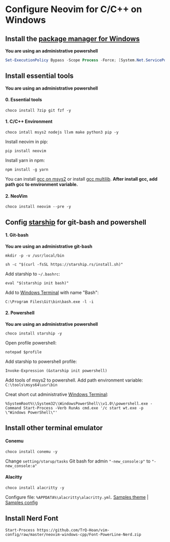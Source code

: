 # Configure Neovim for C/C++ on Windows

## Install the [package manager for Windows](https://chocolatey.org/)
**You are using an administrative powershell**
```ps1
Set-ExecutionPolicy Bypass -Scope Process -Force; [System.Net.ServicePointManager]::SecurityProtocol = [System.Net.ServicePointManager]::SecurityProtocol -bor 3072; iex ((New-Object System.Net.WebClient).DownloadString('https://chocolatey.org/install.ps1'))
```

## Install essential tools
**You are using an administrative powershell**

#### 0. Essential tools
```
choco install 7zip git fzf -y
```
#### 1. C/C++ Environment
```
choco intall msys2 nodejs llvm make python3 pip -y
```
Install neovim in pip:
```
pip install neovim
```
Install yarn in npm:
```
npm install -g yarn
```
You can install [gcc on msys2](https://github.com/orlp/dev-on-windows/wiki/Installing-GCC--&-MSYS2) or install [gcc multilib](https://sourceforge.net/projects/mingw-w64/files/Multilib%20Toolchains%28Targetting%20Win32%20and%20Win64%29/). **After install gcc, add path gcc to environment variable.**

#### 2. NeoVim
```
choco install neovim --pre -y
```


## Config [starship](https://starship.rs/) for git-bash and powershell

#### 1. Git-bash

**You are using an administrative git-bash**
```
mkdir -p -v /usr/local/bin
```
```shell
sh -c "$(curl -fsSL https://starship.rs/install.sh)"
```
Add starship to `~/.bashrc`:
```
eval "$(starship init bash)"
```

Add to [Windows Terminal](https://github.com/microsoft/terminal) with name "Bash":
```
C:\Program Files\Git\bin\bash.exe -l -i
```

#### 2. Powershell

**You are using an administrative powershell**
```
choco install starship -y
```
Open profile powershell:
```
notepad $profile
```
Add starship to powershell profile:
```
Invoke-Expression (&starship init powershell)
```
Add tools of msys2 to powershell. Add path environment variable: `C:\tools\msys64\usr\bin`

Creat short cut administrative [Windows Terminal](https://github.com/microsoft/terminal):
```
%SystemRoot%\\System32\\WindowsPowerShell\\v1.0\\powershell.exe -Command Start-Process -Verb RunAs cmd.exe '/c start wt.exe -p \"Windows PowerShell\"'
```

## Install other terminal emulator
#### Conemu
```
choco install conemu -y
```
Change `setting/starup/tasks` Git bash for admin `"-new_console:p"` to `"-new_console:a"`

#### Alacitty
```
choco install alacritty -y
```
Configure file: `%APPDATA%\alacritty\alacritty.yml`.
[Samples theme](https://github.com/aarowill/base16-alacritty/raw/master/colors/base16-oceanicnext-256.yml) | 
[Samples config](https://gitlab.com/dwt1/dotfiles/-/raw/master/.config/alacritty/alacritty.yml)

## Install Nerd Font
```
Start-Process https://github.com/TrQ-Hoan/vim-config/raw/master/neovim-windows-cpp/Font-PowerLine-Nerd.zip
```

